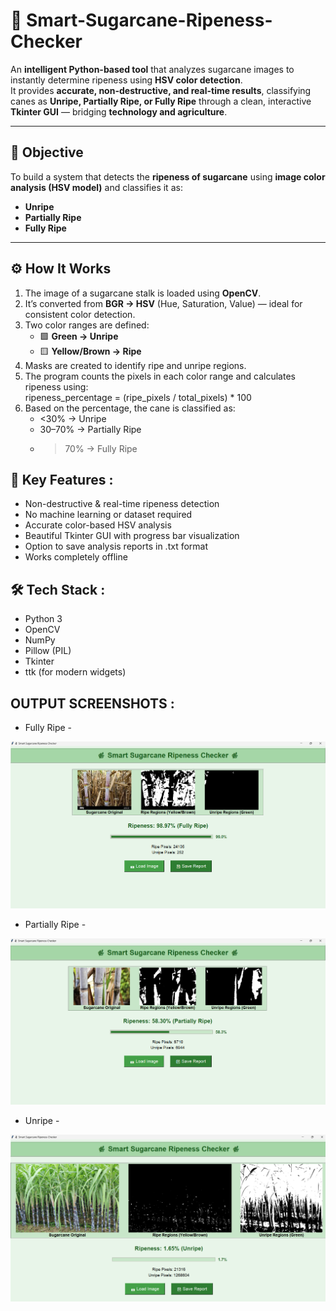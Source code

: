 # 🎋 Smart-Sugarcane-Ripeness-Checker

An **intelligent Python-based tool** that analyzes sugarcane images to instantly determine ripeness using **HSV color detection**.  
It provides **accurate, non-destructive, and real-time results**, classifying canes as **Unripe, Partially Ripe, or Fully Ripe** through a clean, interactive **Tkinter GUI** — bridging **technology and agriculture**.

---

## 🎯 Objective
To build a system that detects the **ripeness of sugarcane** using **image color analysis (HSV model)** and classifies it as:
- **Unripe**
- **Partially Ripe**
- **Fully Ripe**

---

## ⚙️ How It Works
1. The image of a sugarcane stalk is loaded using **OpenCV**.  
2. It’s converted from **BGR → HSV** (Hue, Saturation, Value) — ideal for consistent color detection.  
3. Two color ranges are defined:  
   - 🟩 **Green → Unripe**  
   - 🟨 **Yellow/Brown → Ripe**  
4. Masks are created to identify ripe and unripe regions.  
5. The program counts the pixels in each color range and calculates ripeness using:  
   ripeness_percentage = (ripe_pixels / total_pixels) * 100
6. Based on the percentage, the cane is classified as:
    - <30% → Unripe
    - 30–70% → Partially Ripe
    - >70% → Fully Ripe

## 🧩 Key Features :

- Non-destructive & real-time ripeness detection
- No machine learning or dataset required
- Accurate color-based HSV analysis
- Beautiful Tkinter GUI with progress bar visualization
- Option to save analysis reports in .txt format
- Works completely offline

## 🛠️ Tech Stack :
  - Python 3
  - OpenCV
  - NumPy
  - Pillow (PIL)
  - Tkinter
  - ttk (for modern widgets)

## OUTPUT SCREENSHOTS :

- Fully Ripe -
  
![Screenshot (495)](https://github.com/ajinkyabondge/Smart-Sugarcane-Ripeness-Checker/blob/f6be57a18d78e04096ff4584c48e726842d6ddee/Output-Fully%20Ripe.png)

- Partially Ripe -

![Screenshot (495)](https://github.com/ajinkyabondge/Smart-Sugarcane-Ripeness-Checker/blob/f6be57a18d78e04096ff4584c48e726842d6ddee/Output-Partially%20Ripe.png)

- Unripe -

![Screenshot (495)](https://github.com/ajinkyabondge/Smart-Sugarcane-Ripeness-Checker/blob/84cca2fb6938f918265ad3aa5b6c6d087b405ac9/Output-Unripe.png)
  
      

